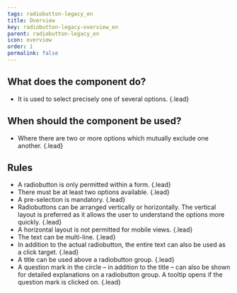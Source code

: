 ```yaml
---
tags: radiobutton-legacy_en
title: Overview
key: radiobutton-legacy-overview_en
parent: radiobutton-legacy_en
icon: overview
order: 1
permalink: false  
---
```


## What does the component do?
* It is used to select precisely one of several options. {.lead}

## When should the component be used?
* Where there are two or more options which mutually exclude one another. {.lead}

## Rules
* A radiobutton is only permitted within a form. {.lead}
* There must be at least two options available. {.lead}
* A pre-selection is mandatory. {.lead}
* Radiobuttons can be arranged vertically or horizontally. The vertical layout is preferred as it allows the user to understand the options more quickly. {.lead}
* A horizontal layout is not permitted for mobile views. {.lead}
* The text can be multi-line. {.lead}
* In addition to the actual radiobutton, the entire text can also be used as a click target. {.lead}
* A title can be used above a radiobutton group. {.lead}
* A question mark in the circle – in addition to the title – can also be shown for detailed explanations on a radiobutton group. A <sbb-link variant="inline" href="/en/design-system/legacy/components/tooltip/">tooltip</sbb-link> opens if the question mark is clicked on. {.lead}